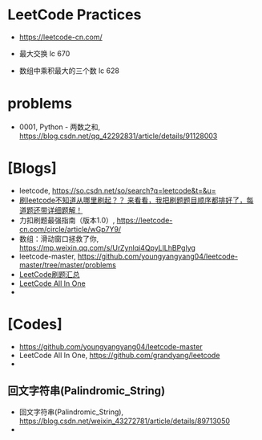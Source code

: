 # LeetCode Practices
+ https://leetcode-cn.com/

+ 最大交换 lc 670 
+ 数组中乘积最大的三个数 lc 628

# problems
+ 0001, Python - 两数之和, https://blog.csdn.net/qq_42292831/article/details/91128003


# [Blogs]
+ leetcode, https://so.csdn.net/so/search?q=leetcode&t=&u=
+ [刷leetcode不知道从哪里刷起？？ 来看看，我把刷题题目顺序都排好了，每道题还带详细题解！](https://blog.csdn.net/youngyangyang04/article/details/111773608?ops_request_misc=%257B%2522request%255Fid%2522%253A%2522162400084016780262572678%2522%252C%2522scm%2522%253A%252220140713.130102334..%2522%257D&request_id=162400084016780262572678&biz_id=0&utm_medium=distribute.pc_search_result.none-task-blog-2~all~top_positive~default-2-111773608.pc_search_result_control_group&utm_term=leetcode&spm=1018.2226.3001.4187)
+ 力扣刷题最强指南（版本1.0）, https://leetcode-cn.com/circle/article/wGp7Y9/
+ 数组：滑动窗口拯救了你, https://mp.weixin.qq.com/s/UrZynlqi4QpyLlLhBPglyg
+ leetcode-master, https://github.com/youngyangyang04/leetcode-master/tree/master/problems
+ [LeetCode刷题汇总](https://blog.csdn.net/weixin_44171872/article/details/108670985?ops_request_misc=%257B%2522request%255Fid%2522%253A%2522162400084016780262572678%2522%252C%2522scm%2522%253A%252220140713.130102334..%2522%257D&request_id=162400084016780262572678&biz_id=0&utm_medium=distribute.pc_search_result.none-task-blog-2~all~top_click~default-3-108670985.pc_search_result_control_group&utm_term=leetcode&spm=1018.2226.3001.4187)
+ [LeetCode All In One](https://github.com/grandyang/leetcode)
+ 

# [Codes]
+ https://github.com/youngyangyang04/leetcode-master
+ LeetCode All In One, https://github.com/grandyang/leetcode
+ 

## 回文字符串(Palindromic_String)
+ 回文字符串(Palindromic_String), https://blog.csdn.net/weixin_43272781/article/details/89713050
+ 
